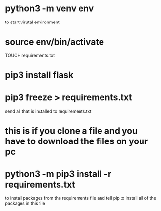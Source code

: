 # python3 -m venv env
to start virutal environment

# source env/bin/activate

TOUCH requirements.txt 

# pip3 install flask

# pip3 freeze > requirements.txt
send all that is installed to requirements.txt

# this is if you clone a file and you have to download the files on your pc
# python3 -m pip3 install -r requirements.txt
to install packages from the requirements file and tell pip to install all of the packages in this file 
